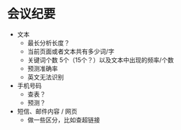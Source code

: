 # 会议纪要

- 文本
  - 最长分析长度？
  - 当前页面或者文本共有多少词/字
  - 关键词个数 5个（15个？）以及文本中出现的频率/个数
  - 预测准确率
  - 英文无法识别
- 手机号码
  - 查表？
  - 预测？
- 短信、邮件内容 / 网页
  - 做一些区分，比如查超链接



## 